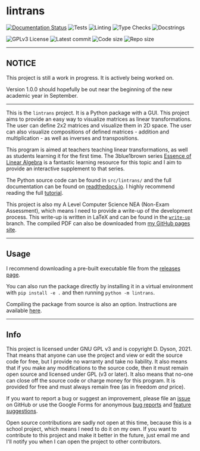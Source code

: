 # lintrans

[![Documentation Status](https://readthedocs.org/projects/lintrans/badge/?version=latest)](https://lintrans.readthedocs.io/en/latest/)
![Tests](https://github.com/DoctorDalek1963/lintrans/actions/workflows/tests.yaml/badge.svg)
![Linting](https://github.com/DoctorDalek1963/lintrans/actions/workflows/linting.yaml/badge.svg)
![Type Checks](https://github.com/DoctorDalek1963/lintrans/actions/workflows/type-checks.yaml/badge.svg)
![Docstrings](https://github.com/DoctorDalek1963/lintrans/actions/workflows/docstrings.yaml/badge.svg)

![GPLv3 License](https://img.shields.io/github/license/DoctorDalek1963/lintrans?style=flat-square)
![Latest commit](https://img.shields.io/github/last-commit/DoctorDalek1963/lintrans?style=flat-square)
![Code size](https://img.shields.io/github/languages/code-size/DoctorDalek1963/lintrans?style=flat-square)
![Repo size](https://img.shields.io/github/repo-size/DoctorDalek1963/lintrans?style=flat-square)

---

## NOTICE
This project is still a work in progress. It is actively being worked on.

Version 1.0.0 should hopefully be out near the beginning of the new academic year in September.

---

This is the `lintrans` project. It is a Python package with a GUI. This project aims to provide an
easy way to visualize matrices as linear transformations. The user can define 2x2 matrices and
visualize them in 2D space. The user can also visualize compositions of defined matrices - addition
and multiplication - as well as inverses and transpositions.

This program is aimed at teachers teaching linear transformations, as well as students learning it
for the first time. The 3blue1brown series [Essence of Linear
Algebra](https://www.youtube.com/watch?v=fNk_zzaMoSs&list=PLZHQObOWTQDPD3MizzM2xVFitgF8hE_ab) is a
fantastic learning resource for this topic and I aim to provide an interactive supplement to that
series.

The Python source code can be found in `src/lintrans/` and the full documentation can be found on
[readthedocs.io](https://lintrans.readthedocs.io/en/stable/). I highly recommend reading the full
[tutorial](https://lintrans.readthedocs.io/en/stable/tutorial/).

This project is also my A Level Computer Science NEA (Non-Exam Assessment), which means I need to
provide a write-up of the development process. This write-up is written in LaTeX and can be found
in the [`write-up`](https://github.com/DoctorDalek1963/lintrans/tree/write-up) branch. The compiled
PDF can also be downloaded from [my GitHub pages site](https://doctordalek1963.github.io/lintrans).

---

## Usage

I recommend downloading a pre-built executable file from the [releases
page](https://github.com/DoctorDalek1963/lintrans/releases/latest).

You can also run the package directly by installing it in a virtual environment with `pip install
-e .` and then running `python -m lintrans`.

Compiling the package from source is also an option. Instructions are available
[here](https://lintrans.readthedocs.io/en/stable/compilation/).

---

## Info

This project is licensed under GNU GPL v3 and is copyright D. Dyson, 2021. That means that anyone
can use the project and view or edit the source code for free, but I provide no warranty and take
no liability. It also means that if you make any modifications to the source code, then it must
remain open source and licensed under GPL (v3 or later). It also means that no-one can close off
the source code or charge money for this program. It is provided for free and must always remain
free (as in freedom *and* price).

If you want to report a bug or suggest an improvement, please file an
[issue](https://github.com/DoctorDalek1963/lintrans/issues/new/choose) on GitHub or use the Google
Forms for anonymous [bug reports](https://forms.gle/Q82cLTtgPLcV4xQD6) and [feature
suggestions](https://forms.gle/mVWbHiMBw9Zq5Ze37).

Open source contributions are sadly not open at this time, because this is a school project, which
means I need to do it on my own. If you want to contribute to this project and make it better in
the future, just email me and I'll notify you when I can open the project to other contributors.
